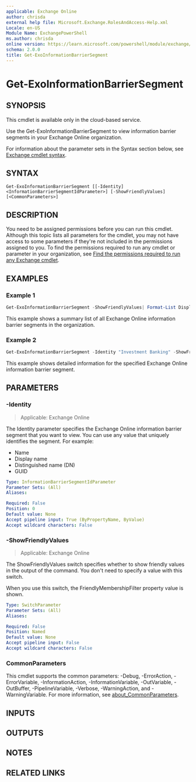 ```yaml
---
applicable: Exchange Online
author: chrisda
external help file: Microsoft.Exchange.RolesAndAccess-Help.xml
Locale: en-US
Module Name: ExchangePowerShell
ms.author: chrisda
online version: https://learn.microsoft.com/powershell/module/exchange/get-exoinformationbarriersegment
schema: 2.0.0
title: Get-ExoInformationBarrierSegment
---
```


# Get-ExoInformationBarrierSegment

## SYNOPSIS
This cmdlet is available only in the cloud-based service.

Use the Get-ExoInformationBarrierSegment to view information barrier segments in your Exchange Online organization.

For information about the parameter sets in the Syntax section below, see [Exchange cmdlet syntax](https://learn.microsoft.com/powershell/exchange/exchange-cmdlet-syntax).

## SYNTAX

```
Get-ExoInformationBarrierSegment [[-Identity] <InformationBarrierSegmentIdParameter>] [-ShowFriendlyValues] [<CommonParameters>]
```

## DESCRIPTION
You need to be assigned permissions before you can run this cmdlet. Although this topic lists all parameters for the cmdlet, you may not have access to some parameters if they're not included in the permissions assigned to you. To find the permissions required to run any cmdlet or parameter in your organization, see [Find the permissions required to run any Exchange cmdlet](https://learn.microsoft.com/powershell/exchange/find-exchange-cmdlet-permissions).

## EXAMPLES

### Example 1
```powershell
Get-ExoInformationBarrierSegment -ShowFriendlyValues| Format-List DisplayName,Name,FriendlyRecipientFilter,AssociatedPolicy
```

This example shows a summary list of all Exchange Online information barrier segments in the organization.

### Example 2
```powershell
Get-ExoInformationBarrierSegment -Identity "Investment Banking" -ShowFriendlyValues
```

This example shows detailed information for the specified Exchange Online information barrier segment.

## PARAMETERS

### -Identity

> Applicable: Exchange Online

The Identity parameter specifies the Exchange Online information barrier segment that you want to view. You can use any value that uniquely identifies the segment. For example:

- Name
- Display name
- Distinguished name (DN)
- GUID

```yaml
Type: InformationBarrierSegmentIdParameter
Parameter Sets: (All)
Aliases:

Required: False
Position: 0
Default value: None
Accept pipeline input: True (ByPropertyName, ByValue)
Accept wildcard characters: False
```

### -ShowFriendlyValues

> Applicable: Exchange Online

The ShowFriendlyValues switch specifies whether to show friendly values in the output of the command. You don't need to specify a value with this switch.

When you use this switch, the FriendlyMembershipFilter property value is shown.

```yaml
Type: SwitchParameter
Parameter Sets: (All)
Aliases:

Required: False
Position: Named
Default value: None
Accept pipeline input: False
Accept wildcard characters: False
```

### CommonParameters
This cmdlet supports the common parameters: -Debug, -ErrorAction, -ErrorVariable, -InformationAction, -InformationVariable, -OutVariable, -OutBuffer, -PipelineVariable, -Verbose, -WarningAction, and -WarningVariable. For more information, see [about_CommonParameters](https://go.microsoft.com/fwlink/p/?LinkID=113216).

## INPUTS

## OUTPUTS

## NOTES

## RELATED LINKS

